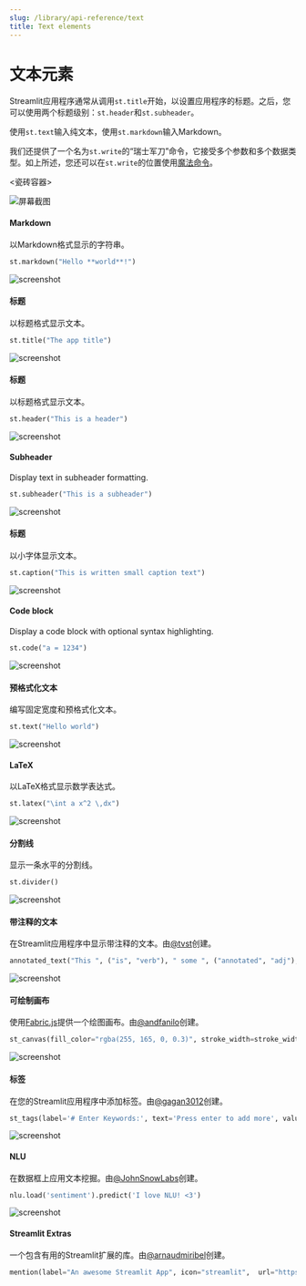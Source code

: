 ```yaml
---
slug: /library/api-reference/text
title: Text elements
---
```


# 文本元素

Streamlit应用程序通常从调用`st.title`开始，以设置应用程序的标题。之后，您可以使用两个标题级别：`st.header`和`st.subheader`。

使用`st.text`输入纯文本，使用`st.markdown`输入Markdown。

我们还提供了一个名为`st.write`的“瑞士军刀”命令，它接受多个参数和多个数据类型。如上所述，您还可以在`st.write`的位置使用[魔法命令](/library/api-reference/write-magic/magic)。

<瓷砖容器>
<RefCard href="/library/api-reference/text/st.markdown">

<Image pure alt="屏幕截图" src="/images/api/markdown.jpg" />

#### Markdown

以Markdown格式显示的字符串。

```python
st.markdown("Hello **world**!")
```

</RefCard>
<RefCard href="/library/api-reference/text/st.title">

<Image pure alt="screenshot" src="/images/api/title.jpg" />

#### 标题

以标题格式显示文本。

```python
st.title("The app title")
```

</RefCard>
<RefCard href="/library/api-reference/text/st.header">

<Image pure alt="screenshot" src="/images/api/header.jpg" />

#### 标题

以标题格式显示文本。

```python
st.header("This is a header")
```

</RefCard>
<RefCard href="/library/api-reference/text/st.subheader">

<Image pure alt="screenshot" src="/images/api/subheader.jpg" />

#### Subheader

Display text in subheader formatting.

```python
st.subheader("This is a subheader")
```

</RefCard>
<RefCard href="/library/api-reference/text/st.caption">

<Image pure alt="screenshot" src="/images/api/caption.jpg" />

#### 标题

以小字体显示文本。

```python
st.caption("This is written small caption text")
```

</RefCard>
<RefCard href="/library/api-reference/text/st.code">

<Image pure alt="screenshot" src="/images/api/code.jpg" />

#### Code block

Display a code block with optional syntax highlighting.

```python
st.code("a = 1234")
```

</RefCard>
<RefCard href="/library/api-reference/text/st.text">

<Image pure alt="screenshot" src="/images/api/text.jpg" />

#### 预格式化文本

编写固定宽度和预格式化文本。

```python
st.text("Hello world")
```

</RefCard>
<RefCard href="/library/api-reference/text/st.latex">

<Image pure alt="screenshot" src="/images/api/latex.jpg" />

#### LaTeX

以LaTeX格式显示数学表达式。

```python
st.latex("\int a x^2 \,dx")
```

</RefCard>
<RefCard href="/library/api-reference/text/st.divider">

<Image pure alt="screenshot" src="/images/api/divider.jpg" />

#### 分割线

显示一条水平的分割线。

```python
st.divider()
```

</RefCard>
</TileContainer>

<ComponentSlider>
<ComponentCard href="https://github.com/tvst/st-annotated-text">

<Image pure alt="screenshot" src="/images/api/components/annotated-text.jpg" />

#### 带注释的文本

在Streamlit应用程序中显示带注释的文本。由[@tvst](https://github.com/tvst)创建。

```python
annotated_text("This ", ("is", "verb"), " some ", ("annotated", "adj"), ("text", "noun"), " for those of ", ("you", "pronoun"), " who ", ("like", "verb"), " this sort of ", ("thing", "noun"), ".")
```

</ComponentCard>

<ComponentCard href="https://github.com/andfanilo/streamlit-drawable-canvas">

<Image pure alt="screenshot" src="/images/api/components/drawable-canvas.jpg" />

#### 可绘制画布

使用[Fabric.js](http://fabricjs.com/)提供一个绘图画布。由[@andfanilo](https://github.com/andfanilo)创建。

```python
st_canvas(fill_color="rgba(255, 165, 0, 0.3)", stroke_width=stroke_width, stroke_color=stroke_color, background_color=bg_color, background_image=Image.open(bg_image) if bg_image else None, update_streamlit=realtime_update, height=150, drawing_mode=drawing_mode, point_display_radius=point_display_radius if drawing_mode == 'point' else 0, key="canvas",)
```

</ComponentCard>

<ComponentCard href="https://github.com/gagan3012/streamlit-tags">

<Image pure alt="screenshot" src="/images/api/components/tags.jpg" />

#### 标签

在您的Streamlit应用程序中添加标签。由[@gagan3012](https://github.com/gagan3012)创建。

```python
st_tags(label='# Enter Keywords:', text='Press enter to add more', value=['Zero', 'One', 'Two'], suggestions=['five', 'six', 'seven', 'eight', 'nine', 'three', 'eleven', 'ten', 'four'], maxtags = 4, key='1')
```

</ComponentCard>

<ComponentCard href="https://github.com/JohnSnowLabs/nlu">

<Image pure alt="screenshot" src="/images/api/components/nlu.jpg" />

#### NLU

在数据框上应用文本挖掘。由[@JohnSnowLabs](https://github.com/JohnSnowLabs/)创建。

```python
nlu.load('sentiment').predict('I love NLU! <3')
```

</ComponentCard>

<ComponentCard href="https://extras.streamlit.app/">

<Image pure alt="screenshot" src="/images/api/components/extras-mentions.jpg" />

#### Streamlit Extras

一个包含有用的Streamlit扩展的库。由[@arnaudmiribel](https://github.com/arnaudmiribel/)创建。

```python
mention(label="An awesome Streamlit App", icon="streamlit",  url="https://extras.streamlit.app",)
```

</ComponentCard>
</ComponentSlider>